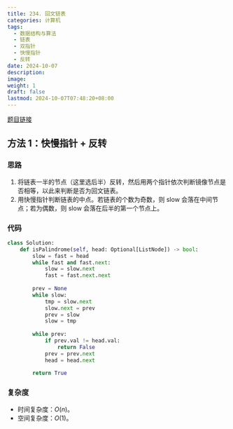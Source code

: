 ```yaml
---
title: 234. 回文链表
categories: 计算机
tags:
  - 数据结构与算法
  - 链表
  - 双指针
  - 快慢指针
  - 反转
date: 2024-10-07
description: 
image: 
weight: 1
draft: false
lastmod: 2024-10-07T07:48:20+08:00
---
```

[题目链接](https://leetcode.cn/problems/palindrome-linked-list/description/?envType=study-plan-v2&envId=top-100-liked)

## 方法 1：快慢指针 + 反转

### 思路

1. 将链表一半的节点（这里选后半）反转，然后用两个指针依次判断镜像节点是否相等，以此来判断是否为回文链表。
2. 用快慢指针判断链表的中点。若链表的个数为奇数，则 slow 会落在中间节点；若为偶数，则 slow 会落在后半的第一个节点上。

### 代码

```python
class Solution:
    def isPalindrome(self, head: Optional[ListNode]) -> bool:
        slow = fast = head
        while fast and fast.next:
            slow = slow.next
            fast = fast.next.next
        
        prev = None
        while slow:
            tmp = slow.next
            slow.next = prev
            prev = slow
            slow = tmp
        
        while prev:
            if prev.val != head.val:
                return False
            prev = prev.next
            head = head.next
        
        return True
```

### 复杂度
- 时间复杂度：$O(n)$。
- 空间复杂度：$O(1)$。


